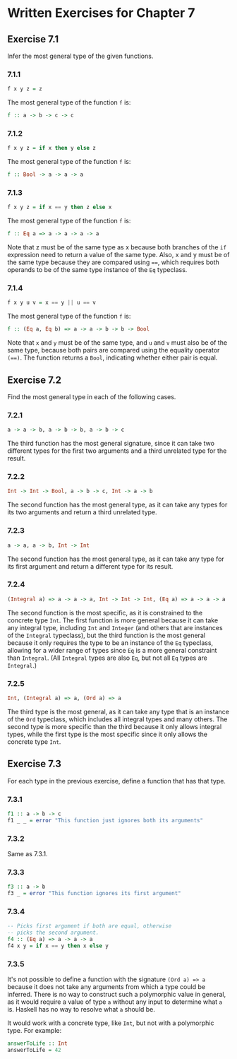 # Written Exercises for Chapter 7

## Exercise 7.1

Infer the most general type of the given functions.

### 7.1.1

```haskell
f x y z = z
```

The most general type of the function `f` is:

```haskell
f :: a -> b -> c -> c
```

### 7.1.2

```haskell
f x y z = if x then y else z
```

The most general type of the function `f` is:

```haskell
f :: Bool -> a -> a -> a
```

### 7.1.3

```haskell
f x y z = if x == y then z else x
```

The most general type of the function `f` is:

```haskell
f :: Eq a => a -> a -> a -> a
```

Note that z must be of the same type as x because both branches of the `if` expression need to return a value of the same type. Also, x and y must be of the same type because they are compared using `==`, which requires both operands to be of the same type instance of the `Eq` typeclass.

### 7.1.4

```haskell
f x y u v = x == y || u == v
```

The most general type of the function `f` is:

```haskell
f :: (Eq a, Eq b) => a -> a -> b -> b -> Bool
```

Note that `x` and `y` must be of the same type, and `u` and `v` must also be of the same type, because both pairs are compared using the equality operator `(==)`. The function returns a `Bool`, indicating whether either pair is equal.

## Exercise 7.2

Find the most general type in each of the following cases.

### 7.2.1

```haskell
a -> a -> b, a -> b -> b, a -> b -> c
```

The third function has the most general signature, since it can take two different types for the first two arguments and a third unrelated type for the result.

### 7.2.2

```haskell
Int -> Int -> Bool, a -> b -> c, Int -> a -> b
```

The second function has the most general type, as it can take any types for its two arguments and return a third unrelated type.

### 7.2.3

```haskell
a -> a, a -> b, Int -> Int
```

The second function has the most general type, as it can take any type for its first argument and return a different type for its result.

### 7.2.4

```haskell
(Integral a) => a -> a -> a, Int -> Int -> Int, (Eq a) => a -> a -> a
```

The second function is the most specific, as it is constrained to the concrete type `Int`. The first function is more general because it can take any integral type, including `Int` and `Integer` (and others that are instances of the `Integral` typeclass), but the third function is the most general because it only requires the type to be an instance of the `Eq` typeclass, allowing for a wider range of types since `Eq` is a more general constraint than `Integral`. (All `Integral` types are also `Eq`, but not all `Eq` types are `Integral`.)

### 7.2.5

```haskell
Int, (Integral a) => a, (Ord a) => a
```

The third type is the most general, as it can take any type that is an instance of the `Ord` typeclass, which includes all integral types and many others. The second type is more specific than the third because it only allows integral types, while the first type is the most specific since it only allows the concrete type `Int`.

## Exercise 7.3

For each type in the previous exercise, define a function that has that type.

### 7.3.1

```haskell
f1 :: a -> b -> c
f1 _ _ = error "This function just ignores both its arguments"
```

### 7.3.2

Same as 7.3.1.

### 7.3.3

```haskell
f3 :: a -> b
f3 _ = error "This function ignores its first argument"
```

### 7.3.4

```haskell
-- Picks first argument if both are equal, otherwise
-- picks the second argument.
f4 :: (Eq a) => a -> a -> a
f4 x y = if x == y then x else y
```

### 7.3.5

It's not possible to define a function with the signature `(Ord a) => a` because it does not take any arguments from which a type could be inferred. There is no way to construct such a polymorphic value in general, as it would require a value of type `a` without any input to determine what `a` is. Haskell has no way to resolve what `a` should be.

It would work with a concrete type, like `Int`, but not with a polymorphic type. For example:

```haskell
answerToLife :: Int
answerToLife = 42
```
